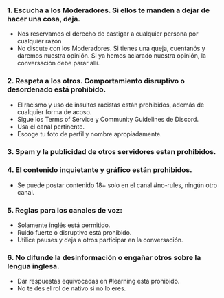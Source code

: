 ### 1. Escucha a los Moderadores. Si ellos te manden a dejar de hacer una cosa, deja. 
- Nos reservamos el derecho de castigar a cualquier persona por cualquier razón
- No discute con los Moderadores. Si tienes una queja, cuentanós y daremos nuestra opinión. Si ya hemos aclarado nuestra opinión, la conversación debe parar allí.

### 2. Respeta a los otros. Comportamiento disruptivo o desordenado está prohibido. 
- El racismo y uso de insultos racistas están prohibidos, además de cualquier forma de acoso. 
- Sigue los Terms of Service y Community Guidelines de Discord.
- Usa el canal pertinente.
- Escoge tu foto de perfil y nombre apropiadamente.

### 3. Spam y la publicidad de otros servidores estan prohibidos. 

### 4. El contenido inquietante y gráfico están prohibidos. 
- Se puede postar contenido 18+ solo en el canal #no-rules, ningún otro canal.

### 5. Reglas para los canales de voz:
- Solamente inglés está permitido. 
- Ruido fuerte o disruptivo está prohibido.
- Utilice pauses y deja a otros participar en la conversación.

### 6. No difunde la desinformación o engañar otros sobre la lengua inglesa. 
- Dar respuestas equivocadas en #learning está prohibido.
- No te des el rol de nativo si no lo eres.